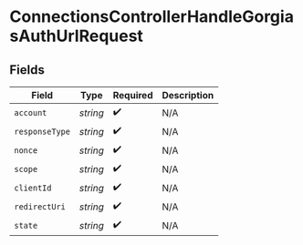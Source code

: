 # ConnectionsControllerHandleGorgiasAuthUrlRequest


## Fields

| Field              | Type               | Required           | Description        |
| ------------------ | ------------------ | ------------------ | ------------------ |
| `account`          | *string*           | :heavy_check_mark: | N/A                |
| `responseType`     | *string*           | :heavy_check_mark: | N/A                |
| `nonce`            | *string*           | :heavy_check_mark: | N/A                |
| `scope`            | *string*           | :heavy_check_mark: | N/A                |
| `clientId`         | *string*           | :heavy_check_mark: | N/A                |
| `redirectUri`      | *string*           | :heavy_check_mark: | N/A                |
| `state`            | *string*           | :heavy_check_mark: | N/A                |